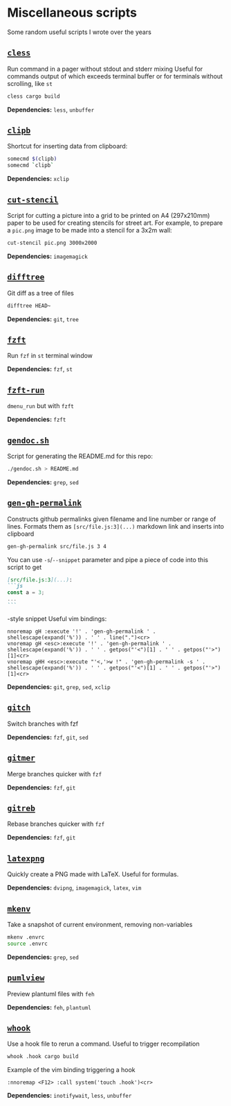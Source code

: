 # Miscellaneous scripts
Some random useful scripts I wrote over the years

## [`cless`](./cless)
Run command in a pager without stdout and stderr mixing
Useful for commands output of which exceeds terminal buffer
or for terminals without scrolling, like `st`
```sh
cless cargo build
```

**Dependencies:** `less`, `unbuffer`

## [`clipb`](./clipb)
Shortcut for inserting data from clipboard:
```sh
somecmd $(clipb)
somecmd `clipb`
```

**Dependencies:** `xclip`

## [`cut-stencil`](./cut-stencil)
Script for cutting a picture into a grid to be printed on A4 (297x210mm) paper to be used for creating stencils for street art.
For example, to prepare a `pic.png` image to be made into a stencil for a 3x2m wall:
```sh
cut-stencil pic.png 3000x2000
```

**Dependencies:** `imagemagick`

## [`difftree`](./difftree)
Git diff as a tree of files
```sh
difftree HEAD~
```

**Dependencies:** `git`, `tree`

## [`fzft`](./fzft)
Run `fzf` in `st` terminal window

**Dependencies:** `fzf`, `st`

## [`fzft-run`](./fzft-run)
`dmenu_run` but with `fzft`

**Dependencies:** `fzft`

## [`gendoc.sh`](./gendoc.sh)
Script for generating the README.md for this repo:
```sh
./gendoc.sh > README.md
```

**Dependencies:** `grep`, `sed`

## [`gen-gh-permalink`](./gen-gh-permalink)
Constructs github permalinks given filename and line number or range of lines.
Formats them as `[src/file.js:3](...)` markdown link and inserts into clipboard
```sh
gen-gh-permalink src/file.js 3 4
```
You can use `-s`/`--snippet` parameter and pipe a piece of code into this script to get
````markdown
[src/file.js:3](...):
```js
const a = 3;
...
```
````
-style snippet
Useful vim bindings:
```vim
nnoremap gH :execute '!' . 'gen-gh-permalink ' . shellescape(expand('%')) . ' ' . line(".")<cr>
vnoremap gH <esc>:execute '!' . 'gen-gh-permalink ' . shellescape(expand('%')) . ' ' . getpos("'<")[1] . ' ' . getpos("'>")[1]<cr>
vnoremap gHH <esc>:execute "'<,'>w !" . 'gen-gh-permalink -s ' . shellescape(expand('%')) . ' ' . getpos("'<")[1] . ' ' . getpos("'>")[1]<cr>
```

**Dependencies:** `git`, `grep`, `sed`, `xclip`

## [`gitch`](./gitch)
Switch branches with fzf

**Dependencies:** `fzf`, `git`, `sed`

## [`gitmer`](./gitmer)
Merge branches quicker with `fzf`

**Dependencies:** `fzf`, `git`

## [`gitreb`](./gitreb)
Rebase branches quicker with `fzf`

**Dependencies:** `fzf`, `git`

## [`latexpng`](./latexpng)
Quickly create a PNG made with LaTeX. Useful for formulas.

**Dependencies:** `dvipng`, `imagemagick`, `latex`, `vim`

## [`mkenv`](./mkenv)
Take a snapshot of current environment, removing non-variables
```sh
mkenv .envrc
source .envrc
```

**Dependencies:** `grep`, `sed`

## [`pumlview`](./pumlview)
Preview plantuml files with `feh`

**Dependencies:** `feh`, `plantuml`

## [`whook`](./whook)
Use a hook file to rerun a command. Useful to trigger recompilation
```sh
whook .hook cargo build
```
Example of the vim binding triggering a hook
```vim
:nnoremap <F12> :call system('touch .hook')<cr>
```

**Dependencies:** `inotifywait`, `less`, `unbuffer`
